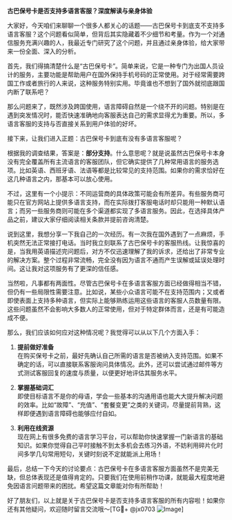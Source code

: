 **古巴保号卡是否支持多语言客服？深度解读与亲身体验**

大家好，今天咱们来聊聊一个很多人都关心的话题——古巴保号卡到底支不支持多语言客服？这个问题看似简单，但背后其实隐藏着不少细节和考量。作为一个对通信服务充满兴趣的人，我最近专门研究了这个问题，并且通过亲身体验，给大家带来一份全面、深入的分析。

首先，我们得搞清楚什么是“古巴保号卡”。简单来说，它是一种专门为出国人员设计的服务，主要功能是帮助用户在国外保持手机号码的正常使用。对于经常需要跨国工作或者旅行的人来说，这种服务特别实用。毕竟谁也不想到了国外就彻底跟国内断了联系吧？

那么问题来了，既然涉及跨国使用，语言障碍自然是一个绕不开的问题。特别是在遇到突发情况时，能否快速准确地向客服表达自己的需求显得尤为重要。所以，多语言客服的支持与否直接关系到用户体验的好坏。

接下来，让我们进入正题：古巴保号卡到底有没有多语言客服呢？

根据我的调查结果，答案是：**部分支持**。什么意思呢？就是说虽然古巴保号卡本身没有完全覆盖所有主流语言的客服团队，但它确实提供了几种常用语言的服务选项。比如英语、西班牙语、法语等都是比较常见的支持范围。如果你的需求恰好在这几种语言之内，那基本可以放心使用。

不过，这里有一个小提示：不同运营商的具体政策可能会有所差异。有些服务商可能只在官方网站上提供多语言支持，而在实际拨打客服电话时却只能用一种默认语言；而另一些服务商则可能在多个渠道都实现了多语言服务。因此，在选择具体产品之前，建议大家仔细阅读相关条款并提前咨询清楚。

说到这里，我想分享一下我自己的一次经历。有一次我在国外遇到了一点麻烦，手机突然无法正常接打电话。当时我立刻联系了古巴保号卡的客服热线。让我惊喜的是，当我用英语描述完问题后，对方不仅迅速理解了我的诉求，还给出了非常专业的解决方案。整个过程非常流畅，完全没有因为语言不通而产生误解或延误处理时间。这让我对这项服务有了更深的信任感。

当然啦，凡事都有两面性。尽管古巴保号卡在多语言客服方面已经做得相当不错，但仍有一些局限性需要注意。比如说，某些小众语言可能不在支持范围内；又或者即使表面上支持多种语言，但实际上能够熟练运用这些语言的客服人员数量有限。这些问题虽然不会影响大多数人的正常使用，但对于特定群体而言，还是有可能造成不便。

那么，我们应该如何应对这种情况呢？我觉得可以从以下几个方面入手：

1. **提前做好准备**  
   在购买保号卡之前，最好先确认自己所需的语言是否被纳入支持范围。如果不确定的话，可以直接联系客服询问具体情况。此外，还可以尝试通过邮件等方式测试客服回复的速度与质量，以便更好地评估其服务水平。

2. **掌握基础词汇**  
   即使目标语言不是你的母语，学会一些基本的沟通用语也能大大提升解决问题的效率。比如“故障”、“充值”、“套餐变更”之类的关键词，尽量提前背熟，这样即便遇到语言障碍也能够应付自如。

3. **利用在线资源**  
   现在网上有很多免费的语言学习平台，可以帮助你快速掌握一门新语言的基础知识。如果你觉得自己平时接触不到太多机会去练习外语，不妨利用碎片化时间多学几句常用短句，关键时刻说不定就能派上用场！

最后，总结一下今天的讨论要点：古巴保号卡在多语言客服方面虽然不是完美无缺，但总体表现还是值得肯定的。只要我们在使用前稍作功课，就能最大程度地避免因语言问题带来的困扰。希望这篇文章能对你有所帮助！

好了朋友们，以上就是关于古巴保号卡是否支持多语言客服的所有内容啦！如果你还有其他疑问，欢迎随时留言交流哦～[TG💪+ @jx0703 ![Image](https://github.com/user-attachments/assets/dbca1d08-cadb-493c-b0ec-ad6f7a83f270)]